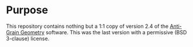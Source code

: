# Purpose
This repository contains nothing but a 1:1 copy of version 2.4 of the [Anti-Grain Geometry](http://www.antigrain.com/) software. This was the last version with a permissive (BSD 3-clause) license.
